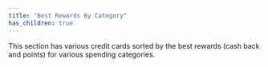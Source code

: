 ```yaml
---
title: "Best Rewards By Category"
has_children: true
---
```


This section has various credit cards sorted by the best rewards (cash back and points) for various spending categories.
